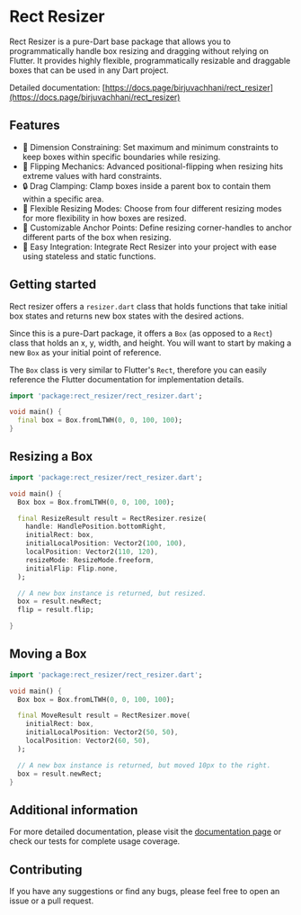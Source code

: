 # Rect Resizer
Rect Resizer is a pure-Dart base package that allows you to programmatically handle box resizing and dragging without
relying on Flutter. It provides highly flexible, programmatically resizable and draggable boxes that can be used in any
Dart project.

Detailed documentation: [https://docs.page/birjuvachhani/rect_resizer](https://docs.page/birjuvachhani/rect_resizer)

## Features

* 📏 Dimension Constraining: Set maximum and minimum constraints to keep boxes within specific boundaries while resizing.
* 🔁 Flipping Mechanics: Advanced positional-flipping when resizing hits extreme values with hard constraints.
* 🔒 Drag Clamping: Clamp boxes inside a parent box to contain them within a specific area.
* 🎨 Flexible Resizing Modes: Choose from four different resizing modes for more flexibility in how boxes are resized.
* 📍 Customizable Anchor Points: Define resizing corner-handles to anchor different parts of the box when resizing.
* 🚀 Easy Integration: Integrate Rect Resizer into your project with ease using stateless and static functions.

## Getting started

Rect resizer offers a `resizer.dart` class that holds functions that take initial box states
and returns new box states with the desired actions.

Since this is a pure-Dart package, it offers a `Box` (as opposed to a `Rect`) class that holds
an x, y, width, and height. You will want to start by making a new `Box` as your initial point
of reference.

The `Box` class is very similar to Flutter's `Rect`, therefore you can easily reference the
Flutter documentation for implementation details.

```dart
import 'package:rect_resizer/rect_resizer.dart';

void main() {
  final box = Box.fromLTWH(0, 0, 100, 100);
}
```

## Resizing a Box

```dart
import 'package:rect_resizer/rect_resizer.dart';

void main() {
  Box box = Box.fromLTWH(0, 0, 100, 100);

  final ResizeResult result = RectResizer.resize(
    handle: HandlePosition.bottomRight,
    initialRect: box,
    initialLocalPosition: Vector2(100, 100),
    localPosition: Vector2(110, 120),
    resizeMode: ResizeMode.freeform,
    initialFlip: Flip.none,
  );

  // A new box instance is returned, but resized.
  box = result.newRect;
  flip = result.flip;

}
```

## Moving a Box

```dart
import 'package:rect_resizer/rect_resizer.dart';

void main() {
  Box box = Box.fromLTWH(0, 0, 100, 100);

  final MoveResult result = RectResizer.move(
    initialRect: box,
    initialLocalPosition: Vector2(50, 50),
    localPosition: Vector2(60, 50),
  );

  // A new box instance is returned, but moved 10px to the right.
  box = result.newRect;
}
```

## Additional information

For more detailed documentation, please visit the [documentation page](https://docs.page/birjuvachhani/rect_resizer) or
check our tests for complete usage coverage.

## Contributing

If you have any suggestions or find any bugs, please feel free to open an issue or a pull request.
